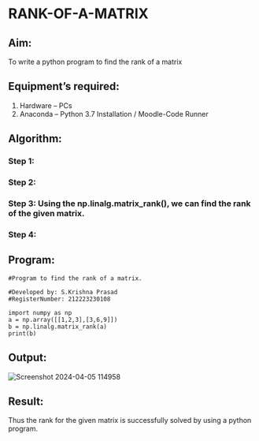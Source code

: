 # RANK-OF-A-MATRIX
## Aim:
To write a python program to find the rank of a matrix
## Equipment’s required:
1. 	Hardware – PCs
2. 	Anaconda – Python 3.7 Installation / Moodle-Code Runner
## Algorithm:
### Step 1: 
### Step 2: 
### Step 3: Using the np.linalg.matrix_rank(), we can find the rank of the given matrix.
### Step 4: 
## Program:
```
#Program to find the rank of a matrix.

#Developed by: S.Krishna Prasad
#RegisterNumber: 212223230108
```
```
import numpy as np
a = np.array([[1,2,3],[3,6,9]])
b = np.linalg.matrix_rank(a)
print(b)
```
## Output:
![Screenshot 2024-04-05 114958](https://github.com/KrishnaPrasad148/RANK-OF-A-MATRIX/assets/147332763/b95e0ea3-ff62-488a-9285-6288b09af312)

## Result:
Thus the rank for the given matrix is successfully solved by  using a python program.

